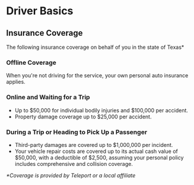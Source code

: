# Driver Basics

## **Insurance Coverage**

The following insurance coverage on behalf of you in the state of Texas\*

### **Offline Coverage**

When you're not driving for the service, your own personal auto insurance applies.

### **Online and Waiting for a Trip**

* Up to $50,000 for individual bodily injuries and $100,000 per accident.
* Property damage coverage up to $25,000 per accident.

### **During a Trip or Heading to Pick Up a Passenger**

* Third-party damages are covered up to $1,000,000 per incident.
* Your vehicle repair costs are covered up to its actual cash value of $50,000, with a deductible of $2,500, assuming your personal policy includes comprehensive and collision coverage.



_\*Coverage is provided by Teleport or a local affiliate_
